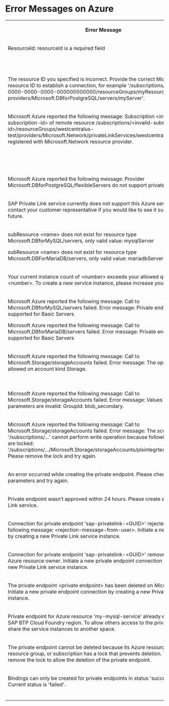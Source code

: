 <!-- loioc9be70f6e4814a6db31e54ae29d21c1d -->

# Error Messages on Azure




<table>
<tr>
<th valign="top">

Error Message



</th>
<th valign="top">

More Information



</th>
</tr>
<tr>
<td valign="top">

ResourceId: resourceId is a required field



</td>
<td valign="top">

Specify your valid input parameters. See [Connect SAP Private Link Service to Microsoft Azure Private Link Service](https://developers.sap.com/tutorials/private-link-onboarding/tutorials/private-link-microsoft-azure.html).



</td>
</tr>
<tr>
<td valign="top">

The resource ID you specified is incorrect. Provide the correct Microsoft Azure resource ID to establish a connection, for example '/subscriptions/00000000-0000-0000-0000-000000000000/resourceGroups/myResourceGroup/ providers/Microsoft.DBforPostgreSQL/servers/myServer'.



</td>
<td valign="top">

See [Tutorial: Connect SAP Private Link Service to Microsoft Azure Private Link Service](https://developers.sap.com/tutorials/private-link-microsoft-azure.html).



</td>
</tr>
<tr>
<td valign="top">

Microsoft Azure reported the following message: Subscription <invalid-subscription-id\> of remote resource /subscriptions/<invalid-subscription-id\>/resourceGroups/westcentralus-test/providers/Microsoft.Network/privateLinkServices/westcentralus is not registered with Microsoft.Network resource provider.



</td>
<td valign="top">

The subscription ID that is part of your resource ID is incorrect. Provide the correct Microsoft Azure resource ID to establish a connection, for example '/subscriptions/00000000-0000-0000-0000-000000000000/resourceGroups/myResourceGroup/ providers/Microsoft.DBforPostgreSQL/servers/myServer'. See [Tutorial: Connect SAP Private Link Service to Microsoft Azure Private Link Service](https://developers.sap.com/tutorials/private-link-microsoft-azure.html).



</td>
</tr>
<tr>
<td valign="top">

Microsoft Azure reported the following message: Provider Microsoft.DBforPostgreSQL/flexibleServers do not support private endpoint



</td>
<td valign="top" rowspan="2">

The service you want to connect to does not support private endpoints. For an overview of supported services, see [Consume Azure Services in SAP BTP](using-sap-private-link-service/consume-azure-services-in-sap-btp-e9cc677.md).



</td>
</tr>
<tr>
<td valign="top">

SAP Private Link service currently does not support this Azure service. Please contact your customer representative if you would like to see it supported in the future.



</td>
</tr>
<tr>
<td valign="top">

subResource <name\> does not exist for resource type Microsoft.DBforMySQL/servers, only valid value: mysqlServer

subResource <name\> does not exist for resource type Microsoft.DBForMariaDB/servers, only valid value: mariadbServer



</td>
<td valign="top">

The subResource you requested for your resourceID is invalid. For an overview of supported services, see [Consume Azure Services in SAP BTP](using-sap-private-link-service/consume-azure-services-in-sap-btp-e9cc677.md).



</td>
</tr>
<tr>
<td valign="top">

Your current instance count of <number\> exceeds your allowed quota of <number\>. To create a new service instance, please increase your quota.



</td>
<td valign="top">

See [Managing Entitlements and Quotas Using the Cockpit](https://help.sap.com/products/BTP/65de2977205c403bbc107264b8eccf4b/c8248745dde24afb91479361de336111.html?locale=en-US).



</td>
</tr>
<tr>
<td valign="top">

Microsoft Azure reported the following message: Call to Microsoft.DBforMySQL/servers failed. Error message: Private endpoint is not supported for Basic Servers

Microsoft Azure reported the following message: Call to Microsoft.DBforMariaDB/servers failed. Error message: Private endpoint is not supported for Basic Servers



</td>
<td valign="top">

The private endpoint doesn't support the tier of the backing service. To create a private link to a MySQL/MariaDB, you need a higher tier. See [Storage account overview](https://docs.microsoft.com/en-us/azure/storage/common/storage-account-overview).



</td>
</tr>
<tr>
<td valign="top">

Microsoft Azure reported the following message: Call to Microsoft.Storage/storageAccounts failed. Error message: The operation is not allowed on account kind Storage.



</td>
<td valign="top">

Creating private endpoints is not supported for this storage account type. Upgrade to a newer storage account type on Microsoft Azure first. See [Storage account overview](https://docs.microsoft.com/en-us/azure/storage/common/storage-account-overview).



</td>
</tr>
<tr>
<td valign="top">

Microsoft Azure reported the following message: Call to Microsoft.Storage/storageAccounts failed. Error message: Values for request parameters are invalid: GroupId: blob\_secondary.



</td>
<td valign="top">

Creating private endpoints for a storage account without secondary endpoints is not supported. For more information, see [Storage account overview](https://docs.microsoft.com/en-us/azure/storage/common/storage-account-overview).



</td>
</tr>
<tr>
<td valign="top">

Microsoft Azure reported the following message: Call to Microsoft.Storage/storageAccounts failed. Error message: The scope '/subscriptions/...' cannot perform write operation because following scope\(s\) are locked: '/subscriptions/.../Microsoft.Storage/storageAccounts/plsintegrtestdreadlocked'. Please remove the lock and try again.



</td>
<td valign="top">

The Azure resource you want to create a private link for is locked. Remove the ReadOnly lock and try again.



</td>
</tr>
<tr>
<td valign="top">

An error occurred while creating the private endpoint. Please check your input parameters and try again.



</td>
<td valign="top" rowspan="5">

See [Tutorial: Connect SAP Private Link Service to Microsoft Azure Private Link Service](https://developers.sap.com/tutorials/private-link-microsoft-azure.html).



</td>
</tr>
<tr>
<td valign="top">

Private endpoint wasn’t approved within 24 hours. Please create a new Private Link service.



</td>
</tr>
<tr>
<td valign="top">

Connection for private endpoint 'sap-privatelink-<GUID\>' rejected with the following message: <rejection-message-from-user\>. Initiate a new connection by creating a new Private Link service instance.



</td>
</tr>
<tr>
<td valign="top">

Connection for private endpoint 'sap-privatelink-<GUID\>' removed by the Azure resource owner. Initiate a new private endpoint connection by creating a new Private Link service instance.



</td>
</tr>
<tr>
<td valign="top">

The private endpoint <private endpoint\> has been deleted on Microsoft Azure. Initiate a new private endpoint connection by creating a new Private Link service instance.



</td>
</tr>
<tr>
<td valign="top">

Private endpoint for Azure resource 'my-mysql-service' already exists in this SAP BTP Cloud Foundry region. To allow others access to the private endpoint, share the service instances to another space.



</td>
<td valign="top">

See [Sharing Service Instances](https://docs.cloudfoundry.org/devguide/services/sharing-instances.html).



</td>
</tr>
<tr>
<td valign="top">

The private endpoint cannot be deleted because its Azure resource, parent resource group, or subscription has a lock that prevents deletion. Temporarily remove the lock to allow the deletion of the private endpoint.



</td>
<td valign="top">

See [Lock resources to prevent unexpected changes.](https://docs.microsoft.com/en-us/azure/azure-resource-manager/management/lock-resources?tabs=json)



</td>
</tr>
<tr>
<td valign="top">

Bindings can only be created for private endpoints in status 'succeeded'. Current status is 'failed'.



</td>
<td valign="top">

Please recreate the service instance and try again. For more information, see [Tutorial: Connect SAP Private Link Service to Microsoft Azure Private Link Service](https://developers.sap.com/tutorials/private-link-microsoft-azure.html).



</td>
</tr>
</table>

